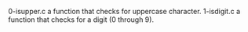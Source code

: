 0-isupper.c a function that checks for uppercase character.
1-isdigit.c a function that checks for a digit (0 through 9).
